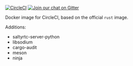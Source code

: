 [![CircleCI][circle-ci-badge]][circle-ci]
[![Join our chat on Gitter](https://badges.gitter.im/saltyrtc/Lobby.svg)](https://gitter.im/saltyrtc/Lobby)

Docker image for CircleCI, based on the official `rust` image.

Additions:

- saltyrtc-server-python
- libsodium
- cargo-audit
- meson
- ninja

<!-- Badges -->
[circle-ci]: https://circleci.com/gh/saltyrtc/circleci-image-rs/tree/master
[circle-ci-badge]: https://circleci.com/gh/saltyrtc/circleci-image-rs/tree/master.svg?style=shield
